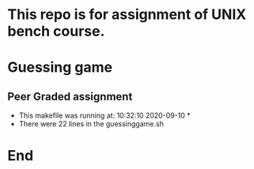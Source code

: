 # This repo is for assignment of UNIX bench course.
# Guessing game
## Peer Graded assignment ##
* This makefile was running at: 10:32:10 2020-09-10 *
* There were 22 lines in the guessinggame.sh
# End #
